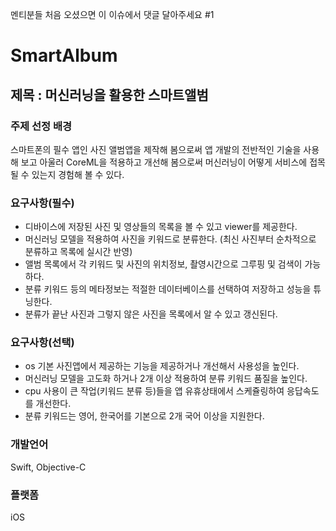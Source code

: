 멘티분들 처음 오셨으면 이 이슈에서 댓글 달아주세요
#1 


# SmartAlbum

## 제목 : 머신러닝을 활용한 스마트앨범

### 주제 선정 배경
스마트폰의 필수 앱인 사진 앨범앱을 제작해 봄으로써 앱 개발의 전반적인 기술을 사용해 보고 아울러 CoreML을 적용하고 개선해 봄으로써 머신러닝이 어떻게 서비스에 접목될 수 있는지 경험해 볼 수 있다.

### 요구사항(필수)
- 디바이스에 저장된 사진 및 영상들의 목록을 볼 수 있고 viewer를 제공한다.
- 머신러닝 모델을 적용하여 사진을 키워드로 분류한다. (최신 사진부터 순차적으로 분류하고 목록에 실시간 반영)
- 앨범 목록에서 각 키워드 및 사진의 위치정보, 촬영시간으로 그루핑 및 검색이 가능하다.
- 분류 키워드 등의 메타정보는 적절한 데이터베이스를 선택하여 저장하고 성능을 튜닝한다.
- 분류가 끝난 사진과 그렇지 않은 사진을 목록에서 알 수 있고 갱신된다.

### 요구사항(선택)
- os 기본 사진앱에서 제공하는 기능을 제공하거나 개선해서 사용성을 높인다.
- 머신러닝 모델을 고도화 하거나 2개 이상 적용하여 분류 키워드 품질을 높인다.
- cpu 사용이 큰 작업(키워드 분류 등)들을 앱 유휴상태에서 스케쥴링하여 응답속도를 개선한다.
- 분류 키워드는 영어, 한국어를 기본으로 2개 국어 이상을 지원한다.

### 개발언어
Swift, Objective-C

### 플랫폼
iOS

